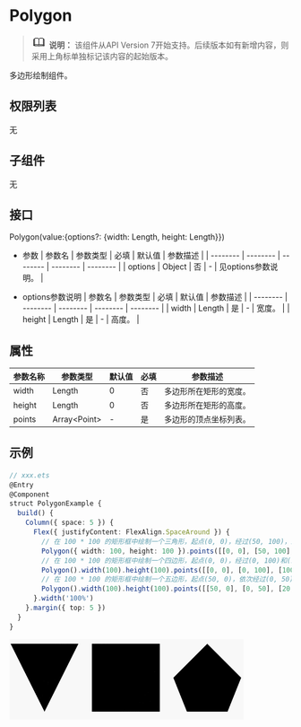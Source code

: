 # Polygon

> ![icon-note.gif](public_sys-resources/icon-note.gif) **说明：**
> 该组件从API Version 7开始支持。后续版本如有新增内容，则采用上角标单独标记该内容的起始版本。


多边形绘制组件。


## 权限列表

无


## 子组件

无


## 接口

Polygon(value:{options?: {width: Length, height: Length}})

- 参数
  | 参数名 | 参数类型 | 必填 | 默认值 | 参数描述 |
  | -------- | -------- | -------- | -------- | -------- |
  | options | Object | 否 | - | 见options参数说明。 |

- options参数说明
  | 参数名 | 参数类型 | 必填 | 默认值 | 参数描述 | 
  | -------- | -------- | -------- | -------- | -------- |
  | width | Length | 是 | - | 宽度。 | 
  | height | Length | 是 | - | 高度。 | 


## 属性

| 参数名称 | 参数类型 | 默认值 | 必填 | 参数描述 | 
| -------- | -------- | -------- | -------- | -------- |
| width | Length | 0 | 否 | 多边形所在矩形的宽度。 | 
| height | Length | 0 | 否 | 多边形所在矩形的高度。 | 
| points | Array&lt;Point&gt; | - | 是 | 多边形的顶点坐标列表。 | 


## 示例

```ts
// xxx.ets
@Entry
@Component
struct PolygonExample {
  build() {
    Column({ space: 5 }) {
      Flex({ justifyContent: FlexAlign.SpaceAround }) {
        // 在 100 * 100 的矩形框中绘制一个三角形，起点(0, 0)，经过(50, 100)，终点(100, 0)
        Polygon({ width: 100, height: 100 }).points([[0, 0], [50, 100], [100, 0]])
        // 在 100 * 100 的矩形框中绘制一个四边形，起点(0, 0)，经过(0, 100)和(100, 100)，终点(100, 0)
        Polygon().width(100).height(100).points([[0, 0], [0, 100], [100, 100], [100, 0]])
        // 在 100 * 100 的矩形框中绘制一个五边形，起点(50, 0)，依次经过(0, 50)、(20, 100)和(80, 100)，终点(100, 50)
        Polygon().width(100).height(100).points([[50, 0], [0, 50], [20, 100], [80, 100], [100, 50]])
      }.width('100%')
    }.margin({ top: 5 })
  }
}
```

![zh-cn_image_0000001174582856](figures/zh-cn_image_0000001174582856.gif)
